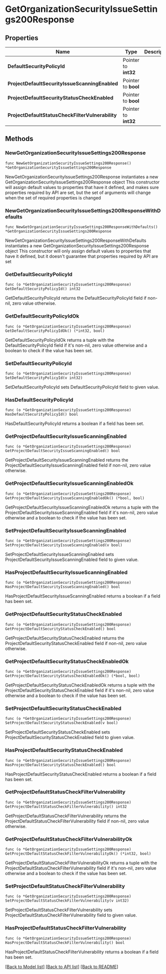 # GetOrganizationSecurityIssueSettings200Response

## Properties

Name | Type | Description | Notes
------------ | ------------- | ------------- | -------------
**DefaultSecurityPolicyId** | Pointer to **int32** |  | [optional] 
**ProjectDefaultSecurityIssueScanningEnabled** | Pointer to **bool** |  | [optional] 
**ProjectDefaultSecurityStatusCheckEnabled** | Pointer to **bool** |  | [optional] 
**ProjectDefaultStatusCheckFilterVulnerability** | Pointer to **int32** |  | [optional] 

## Methods

### NewGetOrganizationSecurityIssueSettings200Response

`func NewGetOrganizationSecurityIssueSettings200Response() *GetOrganizationSecurityIssueSettings200Response`

NewGetOrganizationSecurityIssueSettings200Response instantiates a new GetOrganizationSecurityIssueSettings200Response object
This constructor will assign default values to properties that have it defined,
and makes sure properties required by API are set, but the set of arguments
will change when the set of required properties is changed

### NewGetOrganizationSecurityIssueSettings200ResponseWithDefaults

`func NewGetOrganizationSecurityIssueSettings200ResponseWithDefaults() *GetOrganizationSecurityIssueSettings200Response`

NewGetOrganizationSecurityIssueSettings200ResponseWithDefaults instantiates a new GetOrganizationSecurityIssueSettings200Response object
This constructor will only assign default values to properties that have it defined,
but it doesn't guarantee that properties required by API are set

### GetDefaultSecurityPolicyId

`func (o *GetOrganizationSecurityIssueSettings200Response) GetDefaultSecurityPolicyId() int32`

GetDefaultSecurityPolicyId returns the DefaultSecurityPolicyId field if non-nil, zero value otherwise.

### GetDefaultSecurityPolicyIdOk

`func (o *GetOrganizationSecurityIssueSettings200Response) GetDefaultSecurityPolicyIdOk() (*int32, bool)`

GetDefaultSecurityPolicyIdOk returns a tuple with the DefaultSecurityPolicyId field if it's non-nil, zero value otherwise
and a boolean to check if the value has been set.

### SetDefaultSecurityPolicyId

`func (o *GetOrganizationSecurityIssueSettings200Response) SetDefaultSecurityPolicyId(v int32)`

SetDefaultSecurityPolicyId sets DefaultSecurityPolicyId field to given value.

### HasDefaultSecurityPolicyId

`func (o *GetOrganizationSecurityIssueSettings200Response) HasDefaultSecurityPolicyId() bool`

HasDefaultSecurityPolicyId returns a boolean if a field has been set.

### GetProjectDefaultSecurityIssueScanningEnabled

`func (o *GetOrganizationSecurityIssueSettings200Response) GetProjectDefaultSecurityIssueScanningEnabled() bool`

GetProjectDefaultSecurityIssueScanningEnabled returns the ProjectDefaultSecurityIssueScanningEnabled field if non-nil, zero value otherwise.

### GetProjectDefaultSecurityIssueScanningEnabledOk

`func (o *GetOrganizationSecurityIssueSettings200Response) GetProjectDefaultSecurityIssueScanningEnabledOk() (*bool, bool)`

GetProjectDefaultSecurityIssueScanningEnabledOk returns a tuple with the ProjectDefaultSecurityIssueScanningEnabled field if it's non-nil, zero value otherwise
and a boolean to check if the value has been set.

### SetProjectDefaultSecurityIssueScanningEnabled

`func (o *GetOrganizationSecurityIssueSettings200Response) SetProjectDefaultSecurityIssueScanningEnabled(v bool)`

SetProjectDefaultSecurityIssueScanningEnabled sets ProjectDefaultSecurityIssueScanningEnabled field to given value.

### HasProjectDefaultSecurityIssueScanningEnabled

`func (o *GetOrganizationSecurityIssueSettings200Response) HasProjectDefaultSecurityIssueScanningEnabled() bool`

HasProjectDefaultSecurityIssueScanningEnabled returns a boolean if a field has been set.

### GetProjectDefaultSecurityStatusCheckEnabled

`func (o *GetOrganizationSecurityIssueSettings200Response) GetProjectDefaultSecurityStatusCheckEnabled() bool`

GetProjectDefaultSecurityStatusCheckEnabled returns the ProjectDefaultSecurityStatusCheckEnabled field if non-nil, zero value otherwise.

### GetProjectDefaultSecurityStatusCheckEnabledOk

`func (o *GetOrganizationSecurityIssueSettings200Response) GetProjectDefaultSecurityStatusCheckEnabledOk() (*bool, bool)`

GetProjectDefaultSecurityStatusCheckEnabledOk returns a tuple with the ProjectDefaultSecurityStatusCheckEnabled field if it's non-nil, zero value otherwise
and a boolean to check if the value has been set.

### SetProjectDefaultSecurityStatusCheckEnabled

`func (o *GetOrganizationSecurityIssueSettings200Response) SetProjectDefaultSecurityStatusCheckEnabled(v bool)`

SetProjectDefaultSecurityStatusCheckEnabled sets ProjectDefaultSecurityStatusCheckEnabled field to given value.

### HasProjectDefaultSecurityStatusCheckEnabled

`func (o *GetOrganizationSecurityIssueSettings200Response) HasProjectDefaultSecurityStatusCheckEnabled() bool`

HasProjectDefaultSecurityStatusCheckEnabled returns a boolean if a field has been set.

### GetProjectDefaultStatusCheckFilterVulnerability

`func (o *GetOrganizationSecurityIssueSettings200Response) GetProjectDefaultStatusCheckFilterVulnerability() int32`

GetProjectDefaultStatusCheckFilterVulnerability returns the ProjectDefaultStatusCheckFilterVulnerability field if non-nil, zero value otherwise.

### GetProjectDefaultStatusCheckFilterVulnerabilityOk

`func (o *GetOrganizationSecurityIssueSettings200Response) GetProjectDefaultStatusCheckFilterVulnerabilityOk() (*int32, bool)`

GetProjectDefaultStatusCheckFilterVulnerabilityOk returns a tuple with the ProjectDefaultStatusCheckFilterVulnerability field if it's non-nil, zero value otherwise
and a boolean to check if the value has been set.

### SetProjectDefaultStatusCheckFilterVulnerability

`func (o *GetOrganizationSecurityIssueSettings200Response) SetProjectDefaultStatusCheckFilterVulnerability(v int32)`

SetProjectDefaultStatusCheckFilterVulnerability sets ProjectDefaultStatusCheckFilterVulnerability field to given value.

### HasProjectDefaultStatusCheckFilterVulnerability

`func (o *GetOrganizationSecurityIssueSettings200Response) HasProjectDefaultStatusCheckFilterVulnerability() bool`

HasProjectDefaultStatusCheckFilterVulnerability returns a boolean if a field has been set.


[[Back to Model list]](../README.md#documentation-for-models) [[Back to API list]](../README.md#documentation-for-api-endpoints) [[Back to README]](../README.md)


